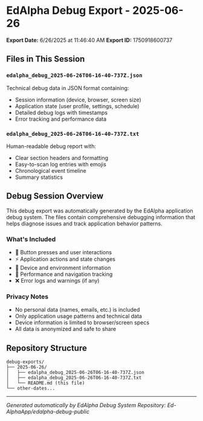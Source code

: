 # EdAlpha Debug Export - 2025-06-26

**Export Date:** 6/26/2025 at 11:46:40 AM
**Export ID:** 1750918600737

## Files in This Session

### `edalpha_debug_2025-06-26T06-16-40-737Z.json`
Technical debug data in JSON format containing:
- Session information (device, browser, screen size)
- Application state (user profile, settings, schedule)  
- Detailed debug logs with timestamps
- Error tracking and performance data

### `edalpha_debug_2025-06-26T06-16-40-737Z.txt`
Human-readable debug report with:
- Clear section headers and formatting
- Easy-to-scan log entries with emojis
- Chronological event timeline
- Summary statistics

## Debug Session Overview

This debug export was automatically generated by the EdAlpha application debug system. The files contain comprehensive debugging information that helps diagnose issues and track application behavior patterns.

### What's Included
- 🔘 Button presses and user interactions
- ⚡ Application actions and state changes
- 📱 Device and environment information
- 🚀 Performance and navigation tracking
- ❌ Error logs and warnings (if any)

### Privacy Notes
- No personal data (names, emails, etc.) is included
- Only application usage patterns and technical data
- Device information is limited to browser/screen specs
- All data is anonymized and safe to share

## Repository Structure

```
debug-exports/
├── 2025-06-26/
│   ├── edalpha_debug_2025-06-26T06-16-40-737Z.json
│   ├── edalpha_debug_2025-06-26T06-16-40-737Z.txt
│   └── README.md (this file)
└── other-dates...
```

---
*Generated automatically by EdAlpha Debug System*
*Repository: Ed-AlphaApp/edalpha-debug-public*